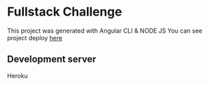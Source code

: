 # Fullstack Challenge

This project was generated with Angular CLI & NODE JS
You can see project deploy [here](https://github.com/angular/angular-cli) 

## Development server
Heroku
